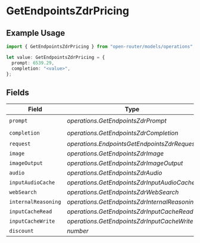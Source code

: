 # GetEndpointsZdrPricing

## Example Usage

```typescript
import { GetEndpointsZdrPricing } from "open-router/models/operations";

let value: GetEndpointsZdrPricing = {
  prompt: 6539.29,
  completion: "<value>",
};
```

## Fields

| Field                                         | Type                                          | Required                                      | Description                                   |
| --------------------------------------------- | --------------------------------------------- | --------------------------------------------- | --------------------------------------------- |
| `prompt`                                      | *operations.GetEndpointsZdrPrompt*            | :heavy_check_mark:                            | N/A                                           |
| `completion`                                  | *operations.GetEndpointsZdrCompletion*        | :heavy_check_mark:                            | N/A                                           |
| `request`                                     | *operations.EndpointsGetEndpointsZdrRequest*  | :heavy_minus_sign:                            | N/A                                           |
| `image`                                       | *operations.GetEndpointsZdrImage*             | :heavy_minus_sign:                            | N/A                                           |
| `imageOutput`                                 | *operations.GetEndpointsZdrImageOutput*       | :heavy_minus_sign:                            | N/A                                           |
| `audio`                                       | *operations.GetEndpointsZdrAudio*             | :heavy_minus_sign:                            | N/A                                           |
| `inputAudioCache`                             | *operations.GetEndpointsZdrInputAudioCache*   | :heavy_minus_sign:                            | N/A                                           |
| `webSearch`                                   | *operations.GetEndpointsZdrWebSearch*         | :heavy_minus_sign:                            | N/A                                           |
| `internalReasoning`                           | *operations.GetEndpointsZdrInternalReasoning* | :heavy_minus_sign:                            | N/A                                           |
| `inputCacheRead`                              | *operations.GetEndpointsZdrInputCacheRead*    | :heavy_minus_sign:                            | N/A                                           |
| `inputCacheWrite`                             | *operations.GetEndpointsZdrInputCacheWrite*   | :heavy_minus_sign:                            | N/A                                           |
| `discount`                                    | *number*                                      | :heavy_minus_sign:                            | N/A                                           |